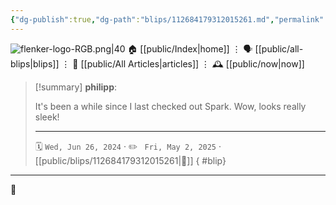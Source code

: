 ```yaml
---
{"dg-publish":true,"dg-path":"blips/112684179312015261.md","permalink":"/blips/112684179312015261/","title":"philipp on mastodon @ 2024-06-26"}
---
```



<div class="transclusion internal-embed is-loaded"><div class="markdown-embed">




![flenker-logo-RGB.png|40](/img/user/attachments/flenker-logo-RGB.png)
🏠 [[public/Index\|home]]  ⋮ 🗣️ [[public/all-blips\|blips]] ⋮  📝 [[public/All Articles\|articles]]  ⋮ 🕰️ [[public/now\|now]]


</div></div>


> [!summary] **philipp**:
>
> It's been a while since I last checked out Spark. Wow, looks really sleek!
> - - -
>
> 🗓️ <code>Wed, Jun 26, 2024</code>  · ✏️ <code> Fri, May 2, 2025</code>  · [[public/blips/112684179312015261\|🔗]]
{ #blip}


- - -

 👾
